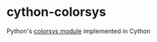 # cython-colorsys

Python's [colorsys module] implemented in Cython


[colorsys module]: https://docs.python.org/3.7/library/colorsys.html
